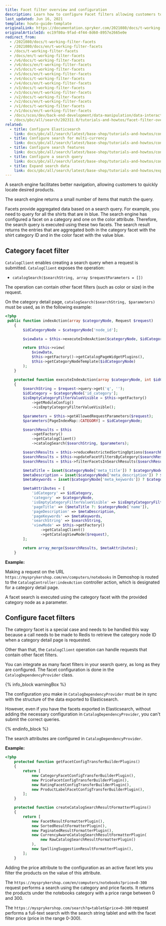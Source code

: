 ```yaml
---
title: Facet filter overview and configuration
description: Learn how to configure Facet filters allowing customers to quickly locate products within your Spryker shop.
last_updated: Jun 16, 2021
template: howto-guide-template
originalLink: https://documentation.spryker.com/2021080/docs/t-working-filter-facets
originalArticleId: ec19f80a-9fad-4f44-8d60-8957e2665e0e
redirect_from:
  - /2021080/docs/t-working-filter-facets
  - /2021080/docs/en/t-working-filter-facets
  - /docs/t-working-filter-facets
  - /docs/en/t-working-filter-facets
  - /v6/docs/t-working-filter-facets
  - /v6/docs/en/t-working-filter-facets
  - /v5/docs/t-working-filter-facets
  - /v5/docs/en/t-working-filter-facets
  - /v4/docs/t-working-filter-facets
  - /v4/docs/en/t-working-filter-facets
  - /v3/docs/t-working-filter-facets
  - /v3/docs/en/t-working-filter-facets
  - /v2/docs/t-working-filter-facets
  - /v2/docs/en/t-working-filter-facets
  - /v1/docs/t-working-filter-facets
  - /v1/docs/en/t-working-filter-facets
  - /docs/scos/dev/back-end-development/data-manipulation/data-interaction/search/facet-filter-overview-and-configuration.html
  - /docs/pbc/all/search/202311.0/tutorials-and-howtos/facet-filter-overview-and-configuration.html
related:
  - title: Configure Elasticsearch
    link: docs/pbc/all/search/latest/base-shop/tutorials-and-howtos/configure-elasticsearch.html
  - title: Configure search for multi-currency
    link: docs/pbc/all/search/latest/base-shop/tutorials-and-howtos/configure-search-for-multi-currency.html
  - title: Configure search features
    link: docs/pbc/all/search/latest/base-shop/tutorials-and-howtos/configure-search-features.html
  - title: Configure a search query
    link: docs/pbc/all/search/latest/base-shop/tutorials-and-howtos/configure-a-search-query.html
  - title: Expand search data
    link: docs/pbc/all/search/latest/base-shop/tutorials-and-howtos/expand-search-data.html
---
```


A search engine facilitates better navigation, allowing customers to quickly locate desired products.

The search engine returns a small number of items that match the query.

Facets provide aggregated data based on a search query. For example, you need to query for all the shirts that are in blue. The search engine has configured a facet on a category and one on the color attribute. Therefore, the search query is executed using these two facets. The search result returns the entries that are aggregated both in the category facet with the shirt category ID and in the color facet with the value blue.

## Category facet filter

`CatalogClient` enables creating a search query when a request is submitted. `CatalogClient` exposes the operation:

- `catalogSearch($searchString, array $requestParameters = [])`

The operation can contain other facet filters (such as color or size)  in the request.

On the category detail page, `catalogSearch($searchString, $parameters)` must be used, as in the following example:

```php
<?php
 public function indexAction(array $categoryNode, Request $request)
    {
        $idCategoryNode = $categoryNode['node_id'];

        $viewData = $this->executeIndexAction($categoryNode, $idCategoryNode, $request);

        return $this->view(
            $viewData,
            $this->getFactory()->getCatalogPageWidgetPlugins(),
            $this->getCategoryNodeTemplate($idCategoryNode)
        );
    }

    protected function executeIndexAction(array $categoryNode, int $idCategoryNode, Request $request): array
    {
        $searchString = $request->query->get('q', '');
        $idCategory = $categoryNode['id_category'];
        $isEmptyCategoryFilterValueVisible = $this->getFactory()
            ->getModuleConfig()
            ->isEmptyCategoryFilterValueVisible();

        $parameters = $this->getAllowedRequestParameters($request);
        $parameters[PageIndexMap::CATEGORY] = $idCategoryNode;

        $searchResults = $this
            ->getFactory()
            ->getCatalogClient()
            ->catalogSearch($searchString, $parameters);

        $searchResults = $this->reduceRestrictedSortingOptions($searchResults);
        $searchResults = $this->updateFacetFiltersByCategory($searchResults, $idCategory);
        $searchResults = $this->filterFacetsInSearchResults($searchResults);

        $metaTitle = isset($categoryNode['meta_title']) ? $categoryNode['meta_title'] : '';
        $metaDescription = isset($categoryNode['meta_description']) ? $categoryNode['meta_description'] : '';
        $metaKeywords = isset($categoryNode['meta_keywords']) ? $categoryNode['meta_keywords'] : '';

        $metaAttributes = [
            'idCategory' => $idCategory,
            'category' => $categoryNode,
            'isEmptyCategoryFilterValueVisible' => $isEmptyCategoryFilterValueVisible,
            'pageTitle' => ($metaTitle ?: $categoryNode['name']),
            'pageDescription' => $metaDescription,
            'pageKeywords' => $metaKeywords,
            'searchString' => $searchString,
            'viewMode' => $this->getFactory()
                ->getCatalogClient()
                ->getCatalogViewMode($request),
        ];

        return array_merge($searchResults, $metaAttributes);
    }
```

**Example:**

Making a request on the URL `https://mysprykershop.com/en/computers/notebooks` in Demoshop is routed to the `CatalogController:indexAction` controller action, which is designated for a category detail page.

A facet search is executed using the category facet with the provided category node as a parameter.

## Configure facet filters

The category facet is a special case and needs to be handled this way because a call needs to be made to Redis to retrieve the category node ID when a category detail page is requested.

Other than that, the `CatalogClient` operation can handle requests that contain other facet filters.

You can integrate as many facet filters in your search query, as long as they are configured. The facet configuration is done in the `CatalogDependencyProvider` class.

{% info_block warningBox %}

The configuration you make in `CatalogDependencyProvider` must be in sync with the structure of the data exported to Elasticsearch.

However, even if you have the facets exported in Elasticsearch, without adding the necessary configuration in `CatalogDependencyProvider`, you can't submit the correct queries.

{% endinfo_block %}

The search attributes are configured in `CatalogDependencyProvider`.

**Example:**

```php
<?php
    protected function getFacetConfigTransferBuilderPlugins()
    {
        return [
            new CategoryFacetConfigTransferBuilderPlugin(),
            new PriceFacetConfigTransferBuilderPlugin(),
            new RatingFacetConfigTransferBuilderPlugin(),
            new ProductLabelFacetConfigTransferBuilderPlugin(),
        ];
    }

    protected function createCatalogSearchResultFormatterPlugins()
    {
        return [
            new FacetResultFormatterPlugin(),
            new SortedResultFormatterPlugin(),
            new PaginatedResultFormatterPlugin(),
            new CurrencyAwareCatalogSearchResultFormatterPlugin(
                new RawCatalogSearchResultFormatterPlugin()
            ),
            new SpellingSuggestionResultFormatterPlugin(),
        ];
    }
```

Adding the price attribute to the configuration as an active facet lets you filter the products on the value of this attribute.

The `https://mysprykershop.com/en/computers/notebooks?price=0-300` request performs a search using the category and price facets. It returns the products under the notebooks category with a price range between 0 and 300.

The `https://mysprykershop.com/search?q=tablet&price=0-300` request performs a full-text search with the search string tablet and with the facet filter price (price in the range 0-300).
